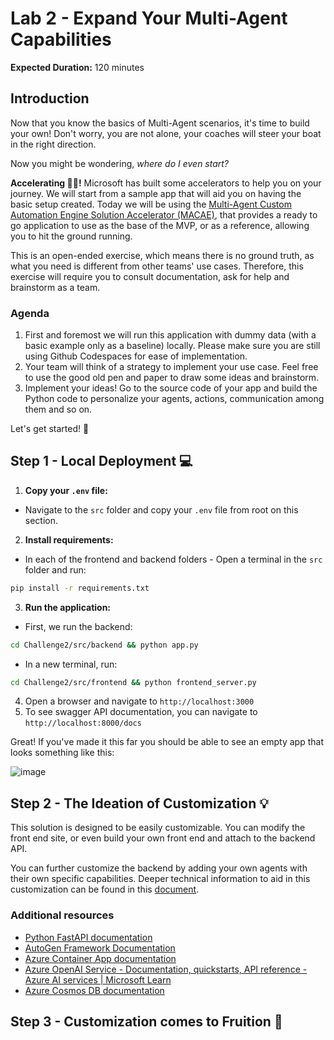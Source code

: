 # Lab 2 - Expand Your Multi-Agent Capabilities

**Expected Duration:** 120 minutes


## Introduction

Now that you know the basics of Multi-Agent scenarios, it's time to build your own! Don't worry, you are not alone, your coaches will steer your boat in the right direction. 

Now you might be wondering,  <em>where do I even start? </em>

**Accelerating 🚗💨!** Microsoft has built some accelerators to help you on your journey. We will start from a sample app that will aid you on having the basic setup created. Today we will be using the [Multi-Agent Custom Automation Engine Solution Accelerator (MACAE)](https://github.com/microsoft/Multi-Agent-Custom-Automation-Engine-Solution-Accelerator), that provides a ready to go application to use as the base of the MVP, or as a reference, allowing you to hit the ground running.

This is an open-ended exercise, which means there is no ground truth, as what you need is different from other teams' use cases. Therefore, this exercise will require you to consult documentation, ask for help and brainstorm as a team.

### Agenda

1. First and foremost we will run this application with dummy data (with a basic example only as a baseline) locally. Please make sure you are still using Github Codespaces  for ease of implementation. 
2. Your team will think of a strategy to implement your use case. Feel free to use the good old pen and paper to draw some ideas and brainstorm. 
3. Implement your ideas! Go to the source code of your app and build the Python code to personalize your agents, actions, communication among them and so on. 

Let's get started! 🚀


## Step 1 - Local Deployment 💻

1. **Copy your `.env` file:**

- Navigate to the `src` folder and copy your `.env` file from root on this section.

2. **Install requirements:**

- In each of the frontend and backend folders -
Open a terminal in the `src` folder and run:
```bash
pip install -r requirements.txt
```

3. **Run the application:**
- First, we run the backend:
```bash
cd Challenge2/src/backend && python app.py
```
- In a new terminal, run:
```bash
cd Challenge2/src/frontend && python frontend_server.py
```

4. Open a browser and navigate to `http://localhost:3000`
5. To see swagger API documentation, you can navigate to `http://localhost:8000/docs`

Great! If you've made it this far you should be able to see an empty app that looks something like this:

![image](https://github.com/user-attachments/assets/48b806a2-bfac-47be-a77d-17f2de707105)


## Step 2 -  The Ideation of Customization 💡

This solution is designed to be easily customizable. You can modify the front end site, or even build your own front end and attach to the backend API. 

You can further customize the backend by adding your own agents with their own specific capabilities. Deeper technical information to aid in this customization can be found in this [document](./documentation/CustomizeSolution.md).

### Additional resources

- [Python FastAPI documentation](https://fastapi.tiangolo.com/learn/)
- [AutoGen Framework Documentation](https://microsoft.github.io/autogen/dev/user-guide/core-user-guide/index.html)
- [Azure Container App documentation](https://learn.microsoft.com/en-us/azure/azure-functions/functions-how-to-custom-container?tabs=core-tools%2Cacr%2Cazure-cli2%2Cazure-cli&pivots=container-apps)
- [Azure OpenAI Service - Documentation, quickstarts, API reference - Azure AI services | Microsoft Learn](https://learn.microsoft.com/en-us/azure/ai-services/openai/concepts/use-your-data)
- [Azure Cosmos DB documentation](https://learn.microsoft.com/en-us/azure/cosmos-db/)
  

## Step 3 -  Customization comes to Fruition  🍎

